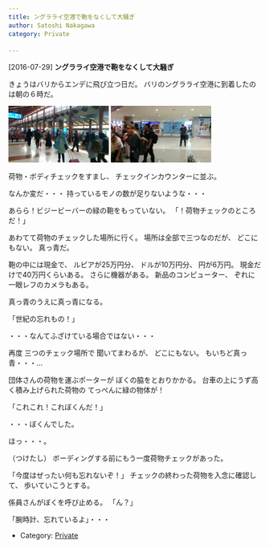```yaml
---
title: ングラライ空港で鞄をなくして大騒ぎ
author: Satoshi Nakagawa
category: Private

---
```


[2016-07-29] **ングラライ空港で鞄をなくして大騒ぎ** 

 きょうはバリからエンデに飛び立つ日だ。
バリのングラライ空港に到着したのは朝の６時だ。

<a href="/pict/2016-07-29-ngura_rai.jpg"><img src="/pict/2016-07-29-ngura_rai.jpg" alt="Ngura Rai 空港" width="200"/></a>
<a href="/pict/2016-07-29-ngura_rai-2.jpg"><img src="/pict/2016-07-29-ngura_rai-2.jpg" alt="" width="200"/></a>

 荷物・ボディチェックをすまし、
チェックインカウンターに並ぶ。

 なんか変だ・・・
持っているモノの数が足りないような・・・

 あらら！ビジービーバーの緑の鞄をもっていない。
「！荷物チェックのところだ！」

 あわてて荷物のチェックした場所に行く。
場所は全部で三つなのだが、
どこにもない。
真っ青だ。

 鞄の中には現金で、
ルピアが25万円分、
ドルが10万円分、
円が6万円。
現金だけで40万円くらいある。
さらに機器がある。
新品のコンピューター、
ぞれに一眼レフのカメラもある。

 真っ青のうえに真っ青になる。

 「世紀の忘れもの！」

 ・・・なんてふざけている場合ではない・・・

 再度 三つのチェック場所で
聞いてまわるが、
どこにもない。
もいちど真っ青・・・…

<!--more-->

 団体さんの荷物を運ぶポーターが
ぼくの脇をとおりかかる。
台車の上にうず高く積み上げられた荷物の
てっぺんに緑の物体が！

 「これこれ！これぼくんだ！」

 ・・・ぼくんでした。

 ほっ・・・。

 （つけたし）
ボーディングする前にもう一度荷物チェックがあった。

 「今度はぜったい何も忘れないぞ！」
チェックの終わった荷物を入念に確認して、
歩いていこうとする。

 係員さんがぼくを呼び止める。
「ん？」

 「腕時計、忘れているよ」・・・

- Category: [Private](https://merapano.github.io/categories.html#Private)


